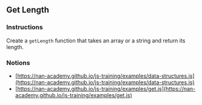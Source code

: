 ## Get Length

### Instructions

Create a `getLength` function that takes an array or a string
and return its length.


### Notions

- [https://nan-academy.github.io/js-training/examples/data-structures.js](https://nan-academy.github.io/js-training/examples/data-structures.js)
- [https://nan-academy.github.io/js-training/examples/get.js](https://nan-academy.github.io/js-training/examples/get.js)
